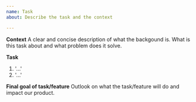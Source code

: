 ```yaml
---
name: Task
about: Describe the task and the context

---
```


**Context**
A clear and concise description of what the backgound is.
What is this task about and what problem does it solve.

**Task**
1. '...'
2. '...'

**Final goal of task/feature**
Outlook on what the task/feature will do and impact our product.

